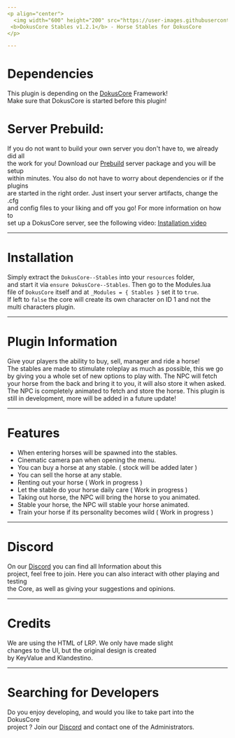 ```yaml
---
<p align="center">
  <img width="600" height="200" src="https://user-images.githubusercontent.com/49053928/111937011-2e9b8080-8ac7-11eb-914a-a0d94380d611.gif"><br>
 <b>DokusCore Stables v1.2.1</b> - Horse Stables for DokusCore
</p>

---
```

# Dependencies
This plugin is depending on the [DokusCore](https://github.com/dokucore) Framework!<br>
Make sure that DokusCore is started before this plugin!

# Server Prebuild:
If you do not want to build your own server you don't have to, we already did all   <br>
the work for you! Download our [Prebuild](https://github.com/DokusCore/Server-Prebuild) server package and you will be setup  <br>
within minutes. You also do not have to worry about dependencies or if the plugins <br>
are started in the right order. Just insert your server artifacts, change the .cfg <br>
and config files to your liking and off you go! For more information on how to <br>
set up a DokusCore server, see the following video: [Installation video](https://www.youtube.com/watch?v=NlJFFRzWvDE) <br>

---
# Installation
Simply extract the `DokusCore--Stables` into your `resources` folder, <br>
and start it via `ensure DokusCore--Stables`. Then go to the Modules.lua <br>
file of `DokusCore` itself and at `_Modules = { Stables }` set it to `true`. <br>
If left to `false` the core will create its own character on ID 1 and not the <br>
multi characters plugin.

---
# Plugin Information
Give your players the ability to buy, sell, manager and ride a horse! <br>
The stables are made to stimulate roleplay as much as possible, this
we go by giving you a whole set of new options to play with. The NPC
will fetch your horse from the back and bring it to you, it will also
store it when asked. The NPC is completely animated to fetch and store
the horse. This plugin is still in development, more will be added in
a future update!

---
# Features
- When entering horses will be spawned into the stables.
- Cinematic camera pan when opening the menu.
- You can buy a horse at any stable. ( stock will be added later )
- You can sell the horse at any stable.
- Renting out your horse ( Work in progress )
- Let the stable do your horse daily care ( Work in progress )
- Taking out horse, the NPC will bring the horse to you animated.
- Stable your horse, the NPC will stable your horse animated.
- Train your horse if its personality becomes wild ( Work in progress )

---
# Discord
On our [Discord](https://discord.io/dokuscore) you can find all Information about this <br>
project, feel free to join. Here you can also interact with other playing and testing<br>
the Core, as well as giving your suggestions and opinions.

---
# Credits
We are using the HTML of LRP. We only have made slight <br>
changes to the UI, but the original design is created  <br>
by KeyValue and Klandestino.

---
# Searching for Developers
Do you enjoy developing, and would you like to take part into the DokusCore<br>
project ? Join our [Discord](https://discord.io/dokuscore) and contact one of the Administrators.
